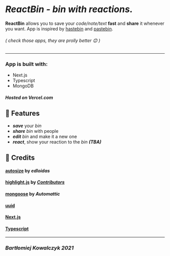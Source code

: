 # *ReactBin - bin with reactions.*

**ReactBin** allows you to save your *code/note/text* **fast** and **share** it whenever you want.
App is inspired by [hastebin](hastebin.com) and [pastebin](https://pastebin.com).

###### *( check those apps, they are prolly better 😊 )*

---

### App is built with:

* Next.js
* Typescript
* MongoDB

##### Hosted on Vercel.com

## 🎂 Features

* __*save*__ your *bin*
* __*share*__ *bin* with people
* __*edit*__ *bin* and make it a new one
* __*react*__, show your reaction to the *bin* __*(TBA)*__

## 👏 Credits

#### [autosize](https://github.com/edloidas/autoresize#readme) by *edloidas* 
#### [highlight.js](https://github.com/edloidas/autoresize#readme) by [*Contributors*](https://github.com/highlightjs/highlight.js/blob/main/CONTRIBUTORS.md)
#### [mongoose](https://mongoosejs.com) by *Automattic*
#### [uuid](https://github.com/uuidjs/uuid#readme)
#### [Next.js](https://nextjs.org)
#### [Typescript](typescriptlang.org)

---
### *Bartłomiej Kowalczyk 2021*
